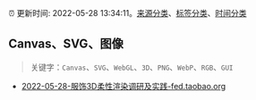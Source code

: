 :alarm_clock: 更新时间: 2022-05-28 13:34:11。[来源分类](../README.md)、[标签分类](../TAGS.md)、[时间分类](../TIMELINE.md)

## Canvas、SVG、图像


> 关键字：`Canvas`、`SVG`、`WebGL`、`3D`、`PNG`、`WebP`、`RGB`、`GUI`



- [2022-05-28-服饰3D柔性渲染调研及实践-fed.taobao.org](https://blogread.cn/news/go.php?idItem=15108&url=https%3A%2F%2Ffed.taobao.org%2Fblog%2Ftaofed%2Fdo71ct%2Ffufsgh%3Fcomefrom%3Dhttps%253A%252F%252Fblogread.cn%252Fnews%252F) 